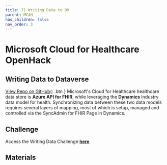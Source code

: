 ```yaml
---
title: 7) Writing Data to DV
parent: MC4H
has_children: false
nav_order: 3
---
```

# Microsoft Cloud for Healthcare OpenHack

## Writing Data to Dataverse
[View Repo on GitHub](https://github.com/microsoft/openhack-mc4h/tree/main/Challenge-07){: .btn }
Microsoft's Cloud for Healthcare healthcare data store is **Azure API for FHIR**, while leveraging the **Dynamics** Industry data model for health.  Synchronizing data between these two data models requires several layers of mapping, most of which is setup, managed and controlled via the SyncAdmin for FHIR Page in Dynamics. 


## Challenge 

Access the Writing Data Challenge **[here](https://github.com/microsoft/openhack-mc4h/tree/main/Challenge-7)**.


## Materials   
